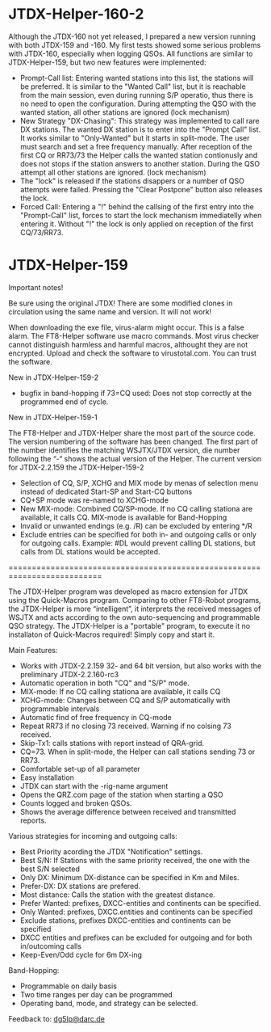 # JTDX-Helper-160-2
Although the JTDX-160 not yet released, I prepared a new version running with both JTDX-159 and -160. My first tests showed some serious problems with JTDX-160, especially when logging QSOs. 
All functions are similar to JTDX-Helper-159, but two new features were implemented:
- Prompt-Call list:  Entering wanted stations into this list, the stations will be preferred. It is similar to the "Wanted Call" list, but it is reachable from the main session, even during running S/P operatio, thus there is no need to open the configuration. During attempting the QSO with the wanted station, all other stations are ignored (lock mechanism)
- New Strategy "DX-Chasing": This strategy was implemented to call rare DX stations. The wanted DX station is to enter into the "Prompt Call" list. It works similar to "Only-Wanted" but it starts in split-mode. The user must search and set a free frequency manually. After reception of the first CQ or RR73/73 the Helper calls the wanted station contionusly and does not stops if the station answers to another station. During the QSO attempt all other stations are ignored. (lock mechanism)
- The "lock" is released if the stations disappers or a number of QSO attempts were failed. Pressing the "Clear Postpone" button also releases the lock.
- Forced Call: Entering a "!" behind the callsing of the first entry into the "Prompt-Call" list, forces to start the lock mechanism immediatelly when entering it. Without "!" the lock is only applied on reception of the first CQ/73/RR73.

# JTDX-Helper-159

Important notes!

Be sure using the original JTDX!  There are some modified clones in circulation using the same name and version. It will not work!

When downloading the exe file, virus-alarm might occur. This is a false alarm. The FT8-Helper software use macro commands. Most virus checker cannot distinguish harmless and harmful macros, althought they are not encrypted. Upload and check the software to virustotal.com. You can trust the software.

New in JTDX-Helper-159-2
- bugfix in band-hopping if 73=CQ used: Does not stop correctly at the programmed end of cycle.

New in JTDX-Helper-159-1

The FT8-Helper and JTDX-Helper share the most part of the source code. The version numbering of the software has been changed. The first part of the number identifies the matching WSJTX/JTDX version, die number following the “-“ shows the actual version of the Helper. The current version for JTDX-2.2.159 the JTDX-Helper-159-2

- Selection of CQ, S/P, XCHG and MIX mode by menas of selection menu instead of dedicated Start-SP and Start-CQ buttons
- CQ+SP mode was re-named to XCHG-mode
- New MIX-mode: Combined CQ/SP-mode. If no CQ calling stationa are available, it calls CQ. MIX-mode is available for Band-Hopping
- Invalid or unwanted endings (e.g. /R) can be excluded by entering */R
- Exclude entries can be specified for both in- and outgoing calls or only for outgoing calls. Example: #DL would prevent calling DL stations, but calls from DL stations would be accepted.

==========================================================================

The JTDX-Helper program was developed as macro extension for JTDX using the Quick-Macros program. Comparing to other FT8-Robot programs, the JTDX-Helper is more “intelligent”, it interprets the received messages of WSJTX and acts according to the own auto-sequencing and programmable QSO strategy. The JTDX-Helper is a "portable" program, to execute it no installaton of Quick-Macros required! Simply copy and start it.

Main Features:

- Works with JTDX-2.2.159 32- and 64 bit version, but also works with the preliminary JTDX-2.2.160-rc3
- Automatic operation in both "CQ" and "S/P" mode.
- MIX-mode: If no CQ calling stationa are available, it calls CQ
- XCHG-mode: Changes between CQ and S/P automatically with programmable intervals
- Automatic find of free frequency in CQ-mode
- Repeat RR73 if no closing 73 received. Warning if no colsing 73 received.
- Skip-Tx1: calls stations with report instead of QRA-grid.
- CQ=73. When in split-mode, the Helper can call stations sending 73 or RR73.
- Comfortable set-up of all parameter
- Easy installation
- JTDX can start with the -rig-name argument
- Opens the QRZ.com page of the station when starting a QSO
- Counts logged and broken QSOs.
- Shows the average difference between received and transmitted reports.

Various strategies for incoming and outgoing calls:

- Best Priority acording the JTDX "Notification" settings.
- Best S/N: If Stations with the same priority received, the one with the best S/N selected
- Only DX: Minimum DX-distance can be specified in Km and Miles.
- Prefer-DX: DX stations are prefered.
- Most distance: Calls the station with the greatest distance.
- Prefer Wanted: prefixes, DXCC-entities and continents can be specified.
- Only Wanted: prefixes, DXCC.entities and continents can be specified
- Exclude stations, prefixes DXCC-entities and continents can be specified
- DXCC entities and prefixes can be excluded for outgoing and for both in/outcoming calls
- Keep-Even/Odd cycle for 6m DX-ing

Band-Hopping:

 - Programmable on daily basis
 - Two time ranges per day can be programmed
 - Operating band, mode, and strategy can be selected.

Feedback to: dg5lp@darc.de
